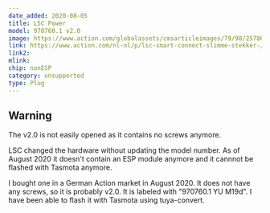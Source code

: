 ```yaml
---
date_added: 2020-08-05
title: LSC Power
model: 970760.1 v2.0
image: https://www.action.com/globalassets/cmsarticleimages/79/98/2578685_8712879142782-111.png
link: https://www.action.com/nl-nl/p/lsc-smart-connect-slimme-stekker-/
link2: 
mlink: 
chip: nonESP
category: unsupported
type: Plug
---
```

## Warning

The v2.0 is not easily opened as it contains no screws anymore.

LSC changed the hardware without updating the model number. As of August 2020 it doesn't contain an ESP module anymore and it cannnot be flashed with Tasmota anymore.

I bought one in a German Action market in August 2020. It does not have any screws, so it is probably v2.0. It is labeled with "970760.1 YU M19d". I have been able to flash it with Tasmota using tuya-convert.
